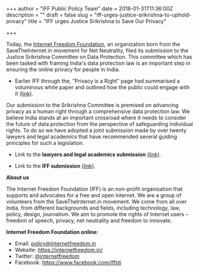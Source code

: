 +++
author = "IFF Public Policy Team"
date = 2018-01-31T11:36:00Z
description = ""
draft = false
slug = "iff-urges-justice-srikrishna-to-uphold-privacy"
title = "IFF urges Justice Srikrishna to Save Our Privacy"

+++


Today, the [Internet Freedom Foundation](http://www.internetfreedom.in), an organization born from the SaveTheInternet.in movement for Net Neutrality, filed its submission to the Justice Srikrishna Committee on Data Protection. This committee which has been tasked with framing India's data protection law is an important step in ensuring the online privacy for people in India. 

* Earlier IFF through the, "Privacy is a Right" page had summarised a voluminous white paper and outlined how the public could engage with it [(link)](https://internetfreedom.in/files/documents/brief-on-the-justice-srikrishna-committee-white-paper-on-data-protection-engagement-and-process.pdf). 

Our submission to the Srikrishna Committee is premised on advancing privacy as a human right through a comprehensive data protection law. We believe India stands at an important crossroad where it needs to consider the future of data protection from the perspective of safeguarding individual rights. To do so we have adopted a joint submission made by over twenty lawyers and legal academics that have recommended several guiding principles for such a legislation.

* Link to the **lawyers and legal academics submission** [(link)](http://privacyisaright.in/wp-content/uploads/2018/02/Detailed-Answers-to-the-Justice-Srikrishna-Committee-White-Paper-1.pdf). 

* Link to the **IFF submission** [(link)](http://privacyisaright.in/wp-content/uploads/2018/02/IFF-Submission-to-Justice-Srikrishna.pdf). 

**About us**

The Internet Freedom Foundation (IFF) is an non-profit organisation that supports and advocates for a free and open Internet. We are a group of volunteers from the SaveTheInternet.in movement. We come from all over India, from different backgrounds and fields, including technology, law, policy, design, journalism. We aim to promote the rights of Internet users – freedom of speech, privacy, net neutrality and freedom to innovate.

**Internet Freedom Foundation online:**

* Email: policy@internetfreedom.in
* Website: https://internetfreedom.in/ 
* Twitter: [@internetfreedom](http://www.twitter.com/internetfreedom)
* Facebook: https://www.facebook.com/iffsti

